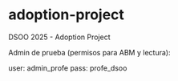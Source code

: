 # adoption-project
DSOO 2025 - Adoption Project


Admin de prueba (permisos para ABM y lectura):

user: admin_profe
pass: profe_dsoo
